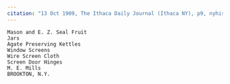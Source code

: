 ```yaml
---
citation: "13 Oct 1909, The Ithaca Daily Journal (Ithaca NY), p9, nyhistoricnewspapers.org."
---
```


    Mason and E. Z. Seal Fruit
    Jars
    Agate Preserving Kettles
    Window Screens
    Wire Screen Cloth
    Screen Door Hinges
    M. E. Mills
    BROOKTON, N.Y. 


